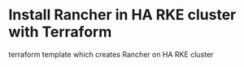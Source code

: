 # Install Rancher in HA RKE cluster with Terraform
terraform template which creates Rancher on HA RKE cluster
